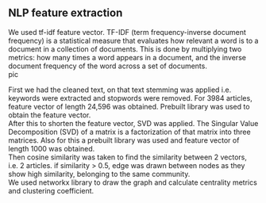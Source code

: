 
## NLP feature extraction
We used tf-idf feature vector. TF-IDF (term frequency-inverse document frequency) is a statistical measure that evaluates how relevant a word is to a document in a collection of documents. This is done by multiplying two metrics: how many times a word appears in a document, and the inverse document frequency of the word across a set of documents. <br>
pic <br>

First we had the cleaned text, on that text stemming was applied i.e. keywords were extracted and stopwords were removed. For 3984 articles, feature vector of length 24,596 was obtained. Prebuilt library was used to obtain the feature vector. <br>
After this to shorten the feature vector, SVD was applied. The Singular Value Decomposition (SVD) of a matrix is a factorization of that matrix into three matrices. Also for this a prebuilt library was used and feature vector of length 1000 was obtained. <br>
Then cosine similarity was taken to find the similarity between 2 vectors, i.e. 2 articles. if similarity > 0.5, edge was drawn between nodes  as they show high similarity, belonging  to the same community. <br>
We used networkx library to draw the graph and calculate centrality metrics and clustering coefficient. <br>

